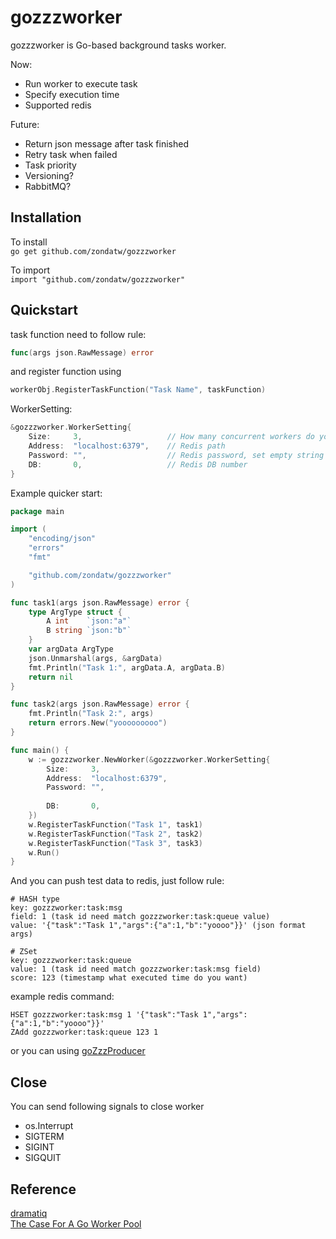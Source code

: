 # gozzzworker

gozzzworker is Go-based background tasks worker.  

Now:  

* Run worker to execute task
* Specify execution time  
* Supported redis

Future:  

* Return json message after task finished
* Retry task when failed
* Task priority
* Versioning?
* RabbitMQ?

## Installation

To install  
`go get github.com/zondatw/gozzzworker`  

To import  
`import "github.com/zondatw/gozzzworker"`  

## Quickstart

task function need to follow rule:  
```go
func(args json.RawMessage) error
```

and register function using  
```go
workerObj.RegisterTaskFunction("Task Name", taskFunction)
```

WorkerSetting:  
```go
&gozzzworker.WorkerSetting{
    Size:     3,                   // How many concurrent workers do you want
    Address:  "localhost:6379",    // Redis path
    Password: "",                  // Redis password, set empty string if no password 
    DB:       0,                   // Redis DB number
}
```

Example quicker start:  
```go
package main

import (
	"encoding/json"
	"errors"
	"fmt"

	"github.com/zondatw/gozzzworker"
)

func task1(args json.RawMessage) error {
	type ArgType struct {
		A int    `json:"a"`
		B string `json:"b"`
	}
	var argData ArgType
	json.Unmarshal(args, &argData)
	fmt.Println("Task 1:", argData.A, argData.B)
	return nil
}

func task2(args json.RawMessage) error {
	fmt.Println("Task 2:", args)
	return errors.New("yooooooooo")
}

func main() {
	w := gozzzworker.NewWorker(&gozzzworker.WorkerSetting{
		Size:     3,
		Address:  "localhost:6379",
        Password: "",
        
		DB:       0,
	})
	w.RegisterTaskFunction("Task 1", task1)
	w.RegisterTaskFunction("Task 2", task2)
	w.RegisterTaskFunction("Task 3", task3)
	w.Run()
}
```

And you can push test data to redis, just follow rule:
```text
# HASH type
key: gozzzworker:task:msg
field: 1 (task id need match gozzzworker:task:queue value)
value: '{"task":"Task 1","args":{"a":1,"b":"yoooo"}}' (json format args)

# ZSet
key: gozzzworker:task:queue
value: 1 (task id need match gozzzworker:task:msg field)
score: 123 (timestamp what executed time do you want)
```

example redis command:
```redis
HSET gozzzworker:task:msg 1 '{"task":"Task 1","args":{"a":1,"b":"yoooo"}}'
ZAdd gozzzworker:task:queue 123 1
```

or you can using [goZzzProducer](http://github.com/zondatw/goZzzProducer)  

## Close

You can send following signals to close worker  

* os.Interrupt
* SIGTERM
* SIGINT
* SIGQUIT

## Reference

[dramatiq](https://dramatiq.io/index.html)  
[The Case For A Go Worker Pool](https://brandur.org/go-worker-pool)  